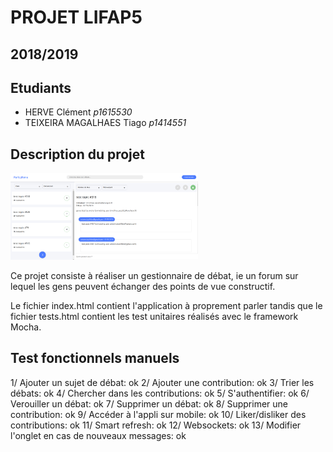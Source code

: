 # PROJET LIFAP5
## 2018/2019



## Etudiants
- HERVE Clément *p1615530*
- TEIXEIRA MAGALHAES Tiago *p1414551*




## Description du projet

<img src="screen.png" width="300px">

Ce projet consiste à réaliser un gestionnaire de débat, ie un forum sur lequel les gens peuvent
échanger des points de vue constructif.

Le fichier index.html contient l'application à proprement parler tandis que le fichier tests.html contient les test unitaires réalisés avec le framework Mocha.



## Test fonctionnels manuels

1/ Ajouter un sujet de débat: ok
2/ Ajouter une contribution: ok
3/ Trier les débats: ok
4/ Chercher dans les contributions: ok
5/ S'authentifier: ok
6/ Verouiller un débat: ok
7/ Supprimer un débat: ok
8/ Supprimer une contribution: ok
9/ Accéder à l'appli sur mobile: ok
10/ Liker/disliker des contributions: ok
11/ Smart refresh: ok
12/ Websockets: ok
13/ Modifier l'onglet en cas de nouveaux messages: ok


